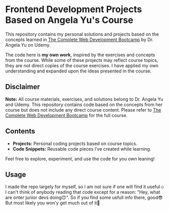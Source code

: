 # Frontend Development Projects Based on Angela Yu's Course

This repository contains my personal solutions and projects based on the concepts learned in [The Complete Web Development Bootcamp](https://www.udemy.com/course/the-complete-web-development-bootcamp/) by Dr. Angela Yu on Udemy. 

The code here is **my own work**, inspired by the exercises and concepts from the course. While some of these projects may reflect course topics, they are not direct copies of the course exercises. I have applied my own understanding and expanded upon the ideas presented in the course.

## Disclaimer

**Note:** All course materials, exercises, and solutions belong to Dr. Angela Yu and Udemy. This repository contains code based on the concepts from her course but does not include any direct course content. Please refer to [The Complete Web Development Bootcamp](https://www.udemy.com/course/the-complete-web-development-bootcamp/) for the full course.

## Contents

- **Projects:** Personal coding projects based on course topics.
- **Code Snippets:** Reusable code pieces I’ve created while learning.

Feel free to explore, experiment, and use the code for you own leaning!

## Usage

I made the repo largely for myself, so I am not sure if one will find it useful☺️
I can't think of anybody reading that code except for a reason: "Hey, what are onter junior devs doing🙃".
So if you find some usfull info there, good😎 But most likely you won'y get much out of it🙈
